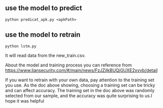 ## use the model to predict
```python predicat_apk.py <apkPath>```
## use the model to retrain
```python lstm.py```

It will read data from the new_train.csv.

About the model and training process you can reference from https://www.liansecurity.com/#/main/news/FzJZjIkBUQjGUXE2xvvb/detail

If you want to retrain with your own data, pay attention to the training set you use. As the doc above showing, choosing a training set can be tricky and can affect accuracy.
The training set in the doc above was randomly selected from our sample, and the accuracy was quite surprising to us.I hope it was helpful
